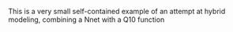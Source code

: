 This is a very small self-contained example of an attempt at hybrid modeling, combining a Nnet with a Q10 function
